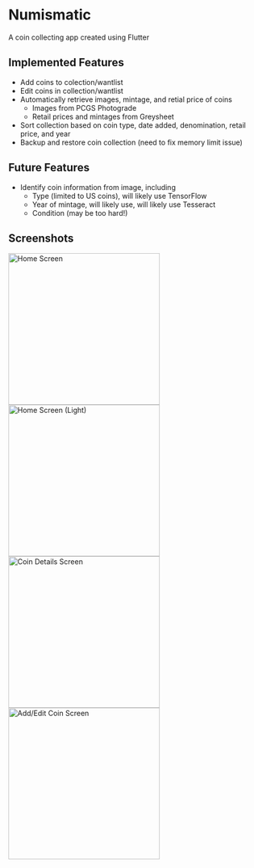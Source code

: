 # Numismatic

A coin collecting app created using Flutter

## Implemented Features
* Add coins to colection/wantlist
* Edit coins in collection/wantlist
* Automatically retrieve images, mintage, and retial price of coins
  * Images from PCGS Photograde
  * Retail prices and mintages from Greysheet
* Sort collection based on coin type, date added, denomination, retail price, and year
* Backup and restore coin collection (need to fix memory limit issue)

## Future Features
* Identify coin information from image, including
  * Type (limited to US coins), will likely use TensorFlow
  * Year of mintage, will likely use, will likely use Tesseract
  * Condition (may be too hard!)

## Screenshots
<img src="https://i.imgur.com/n6NrNa2.png" alt="Home Screen" width="300"> <img src="https://i.imgur.com/UNgWSt9.png" alt="Home Screen (Light)" width="300"> <img src="https://i.imgur.com/jTLZ2b6.png" alt="Coin Details Screen" width="300"> <img src="https://i.imgur.com/3sQdir7.png" alt="Add/Edit Coin Screen" width="300">
